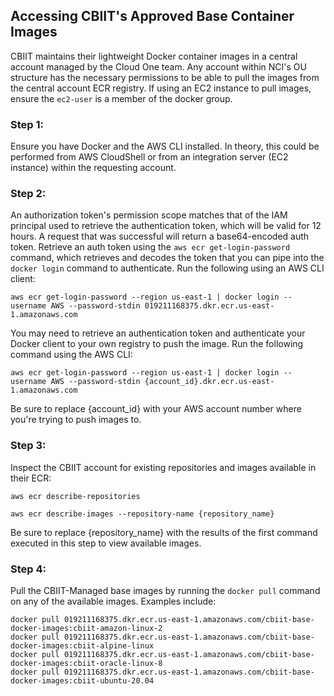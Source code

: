 ## Accessing CBIIT's Approved Base Container Images

CBIIT maintains their lightweight Docker container images in a central account managed by the Cloud One team. Any account within NCI's OU structure has the necessary permissions to be able to pull the images from the central account ECR registry. If using an EC2 instance to pull images, ensure the `ec2-user` is a member of the docker group. 

### Step 1:
Ensure you have Docker and the AWS CLI installed. In theory, this could be performed from AWS CloudShell or from an integration server (EC2 instance) within the requesting account. 


### Step 2: 
An authorization token's permission scope matches that of the IAM principal used to retrieve the authentication token, which will be valid for 12 hours. A request that was successful will return a base64-encoded auth token. Retrieve an auth token using the `aws ecr get-login-password` command, which retrieves and decodes the token that you can pipe into the `docker login` command to authenticate. Run the following using an AWS CLI client:
<pre><code>aws ecr get-login-password --region us-east-1 | docker login --username AWS --password-stdin 019211168375.dkr.ecr.us-east-1.amazonaws.com</code></pre>

You may need to retrieve an authentication token and authenticate your Docker client to your own registry to push the image. Run the following command using the AWS CLI:
<pre><code>aws ecr get-login-password --region us-east-1 | docker login --username AWS --password-stdin {account_id}.dkr.ecr.us-east-1.amazonaws.com</code></pre>
Be sure to replace {account_id} with your AWS account number where you're trying to push images to.


### Step 3:
Inspect the CBIIT account for existing repositories and images available in their ECR:
<pre><code>aws ecr describe-repositories</pre></code>
<pre><code>aws ecr describe-images --repository-name {repository_name}</pre></code>
Be sure to replace {repository_name} with the results of the first command executed in this step to view available images.


### Step 4: 
Pull the CBIIT-Managed base images by running the `docker pull` command on any of the available images. Examples include:
<pre><code>docker pull 019211168375.dkr.ecr.us-east-1.amazonaws.com/cbiit-base-docker-images:cbiit-amazon-linux-2
docker pull 019211168375.dkr.ecr.us-east-1.amazonaws.com/cbiit-base-docker-images:cbiit-alpine-linux
docker pull 019211168375.dkr.ecr.us-east-1.amazonaws.com/cbiit-base-docker-images:cbiit-oracle-linux-8
docker pull 019211168375.dkr.ecr.us-east-1.amazonaws.com/cbiit-base-docker-images:cbiit-ubuntu-20.04</code></pre>

